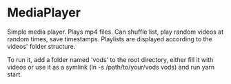 # MediaPlayer
Simple media player. Plays mp4 files. Can shuffle list, play random videos at random times, save timestamps.
Playlists are displayed according to the videos' folder structure.

To run it, add a folder named 'vods' to the root directory, either fill it with videos or use it as a 
symlink (ln -s /path/to/your/vods vods) and run yarn start.
